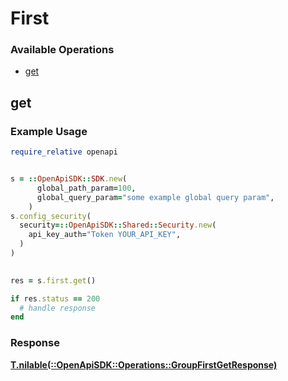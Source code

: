 # First


### Available Operations

* [get](#get)

## get

### Example Usage

```ruby
require_relative openapi


s = ::OpenApiSDK::SDK.new(
      global_path_param=100,
      global_query_param="some example global query param",
    )
s.config_security(
  security=::OpenApiSDK::Shared::Security.new(
    api_key_auth="Token YOUR_API_KEY",
  )
)

    
res = s.first.get()

if res.status == 200
  # handle response
end

```


### Response

**[T.nilable(::OpenApiSDK::Operations::GroupFirstGetResponse)](../../models/operations/groupfirstgetresponse.md)**

